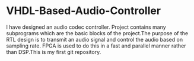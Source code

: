 # VHDL-Based-Audio-Controller
I have designed an audio codec controller. Project contains many subprograms which are the basic blocks of the project.The purpose of the RTL design is to transmit an audio signal and control the audio based on sampling rate. FPGA is used to do this in a fast and parallel manner rather than DSP.This is my first git repository.
